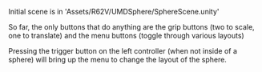 
Initial scene is in 'Assets/R62V/UMDSphere/SphereScene.unity'

So far, the only buttons that do anything are the grip buttons (two to scale, one to translate) and the menu buttons (toggle through various layouts)

Pressing the trigger button on the left controller (when not inside of a sphere) will bring up the menu to change the layout of the sphere.

